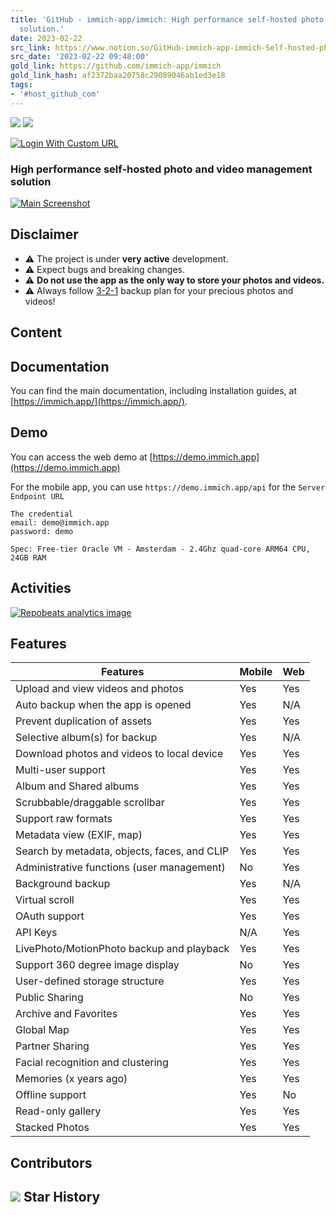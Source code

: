 ```yaml
---
title: 'GitHub - immich-app/immich: High performance self-hosted photo and video management
  solution.'
date: 2023-02-22
src_link: https://www.notion.so/GitHub-immich-app-immich-Self-hosted-photo-and-video-backup-solution-directly-from-your-mobile-ph-5d812c6a4e064fa79b59cb3cad4ec272
src_date: '2023-02-22 09:48:00'
gold_link: https://github.com/immich-app/immich
gold_link_hash: af2372baa20758c29089046ab1ed3e18
tags:
- '#host_github_com'
---
```



  

[![](https://camo.githubusercontent.com/349620e022629654fed76b23f8201cd6880c3d7a9849f6180fbd271359b25ea1/68747470733a2f2f696d672e736869656c64732e696f2f62616467652f4c6963656e73652d4147504c5f76332d626c75652e7376673f636f6c6f723d334635314235267374796c653d666f722d7468652d6261646765266c6162656c3d4c6963656e7365266c6f676f436f6c6f723d303030303030266c6162656c436f6c6f723d656365636563)](https://opensource.org/license/agpl-v3)
[![](https://camo.githubusercontent.com/973ac3314a4d491512176a9d9bec361bff1f418d1e0b7ab6a1fb1eeff21cdf1c/68747470733a2f2f696d672e736869656c64732e696f2f646973636f72642f3937393131363632333837393336383735352e7376673f6c6162656c3d446973636f7264266c6f676f3d446973636f7264267374796c653d666f722d7468652d6261646765266c6f676f436f6c6f723d303030303030266c6162656c436f6c6f723d656365636563)](https://discord.gg/D8JsnBEuKb)
  

  





[![](/immich-app/immich/raw/main/design/immich-logo-stacked-light.svg "Login With Custom URL")](/immich-app/immich/blob/main/design/immich-logo-stacked-light.svg)



### High performance self-hosted photo and video management solution


  

[![](/immich-app/immich/raw/main/design/immich-screenshots.png "Main Screenshot")](https://immich.app)
  

Disclaimer
----------


* ⚠️ The project is under **very active** development.
* ⚠️ Expect bugs and breaking changes.
* ⚠️ **Do not use the app as the only way to store your photos and videos.**
* ⚠️ Always follow [3-2-1](https://www.backblaze.com/blog/the-3-2-1-backup-strategy/) backup plan for your precious photos and videos!


Content
-------


Documentation
-------------


You can find the main documentation, including installation guides, at [https://immich.app/](https://immich.app/).


Demo
----


You can access the web demo at [https://demo.immich.app](https://demo.immich.app)


For the mobile app, you can use `https://demo.immich.app/api` for the `Server Endpoint URL`



```
The credential
email: demo@immich.app
password: demo
```


```
Spec: Free-tier Oracle VM - Amsterdam - 2.4Ghz quad-core ARM64 CPU, 24GB RAM

```

Activities
----------


[![](https://camo.githubusercontent.com/566f8c51f3f576bf5b7b56f26bfa1419c645fe5aceb021045abfd213a461b170/68747470733a2f2f7265706f62656174732e6178696f6d2e636f2f6170692f656d6265642f396538366439646333646464313337313631663266366432653735386437383633623137383963622e737667 "Repobeats analytics image")](https://camo.githubusercontent.com/566f8c51f3f576bf5b7b56f26bfa1419c645fe5aceb021045abfd213a461b170/68747470733a2f2f7265706f62656174732e6178696f6d2e636f2f6170692f656d6265642f396538366439646333646464313337313631663266366432653735386437383633623137383963622e737667)


Features
--------




| Features | Mobile | Web |
| --- | --- | --- |
| Upload and view videos and photos | Yes | Yes |
| Auto backup when the app is opened | Yes | N/A |
| Prevent duplication of assets | Yes | Yes |
| Selective album(s) for backup | Yes | N/A |
| Download photos and videos to local device | Yes | Yes |
| Multi-user support | Yes | Yes |
| Album and Shared albums | Yes | Yes |
| Scrubbable/draggable scrollbar | Yes | Yes |
| Support raw formats | Yes | Yes |
| Metadata view (EXIF, map) | Yes | Yes |
| Search by metadata, objects, faces, and CLIP | Yes | Yes |
| Administrative functions (user management) | No | Yes |
| Background backup | Yes | N/A |
| Virtual scroll | Yes | Yes |
| OAuth support | Yes | Yes |
| API Keys | N/A | Yes |
| LivePhoto/MotionPhoto backup and playback | Yes | Yes |
| Support 360 degree image display | No | Yes |
| User-defined storage structure | Yes | Yes |
| Public Sharing | No | Yes |
| Archive and Favorites | Yes | Yes |
| Global Map | Yes | Yes |
| Partner Sharing | Yes | Yes |
| Facial recognition and clustering | Yes | Yes |
| Memories (x years ago) | Yes | Yes |
| Offline support | Yes | No |
| Read-only gallery | Yes | Yes |
| Stacked Photos | Yes | Yes |


Contributors
------------


[![](https://camo.githubusercontent.com/2f0d5aa03b6c6eeeb3e61cdbfd7b910b25e1ffbf3ea61d75aa483ce3a0f33195/68747470733a2f2f636f6e747269622e726f636b732f696d6167653f7265706f3d696d6d6963682d6170702f696d6d696368)](https://github.com/alextran1502/immich/graphs/contributors)
Star History
------------
